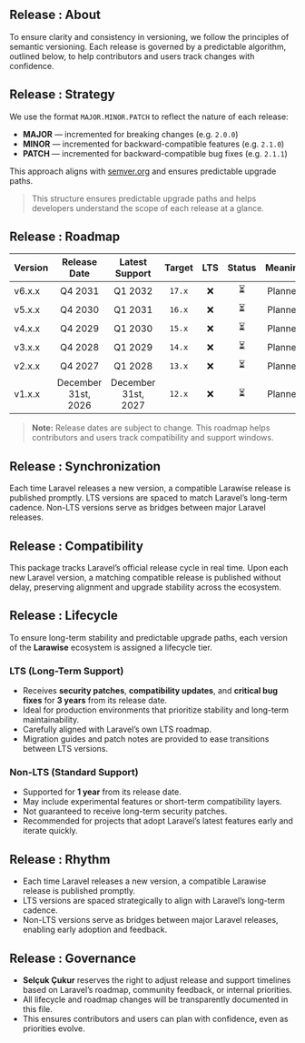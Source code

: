 ## Release : About

To ensure clarity and consistency in versioning, we follow the principles of semantic versioning.
Each release is governed by a predictable algorithm, outlined below, to help contributors and users
track changes with confidence.

## Release : Strategy

We use the format `MAJOR.MINOR.PATCH` to reflect the nature of each release:

- **MAJOR** — incremented for breaking changes (e.g. `2.0.0`)
- **MINOR** — incremented for backward-compatible features (e.g. `2.1.0`)
- **PATCH** — incremented for backward-compatible bug fixes (e.g. `2.1.1`)

This approach aligns with [semver.org](https://semver.org) and ensures predictable upgrade paths.

> This structure ensures predictable upgrade paths and helps developers understand the scope of each release at a glance.

## Release : Roadmap

| Version |    Release Date     |   Latest Support    | Target | LTS | Status | Meaning |
|---------|:-------------------:|:-------------------:|:------:|:---:|:------:|:-------:|
| v6.x.x  |       Q4 2031       |       Q1 2032       | `17.x` |  ❌  |   ⏳    | Planned |
| v5.x.x  |       Q4 2030       |       Q1 2031       | `16.x` |  ❌  |   ⏳    | Planned |
| v4.x.x  |       Q4 2029       |       Q1 2030       | `15.x` |  ❌  |   ⏳    | Planned |
| v3.x.x  |       Q4 2028       |       Q1 2029       | `14.x` |  ❌  |   ⏳    | Planned |
| v2.x.x  |       Q4 2027       |       Q1 2028       | `13.x` |  ❌  |   ⏳    | Planned |
| v1.x.x  | December 31st, 2026 | December 31st, 2027 | `12.x` |  ❌  |   ⏳    | Planned |

> **Note:**
> Release dates are subject to change. This roadmap helps contributors and users track compatibility and support windows.

## Release : Synchronization

Each time Laravel releases a new version, a compatible Larawise release is published promptly. LTS versions are spaced 
to match Laravel’s long-term cadence.  Non-LTS versions serve as bridges between major Laravel releases.

## Release : Compatibility

This package tracks Laravel’s official release cycle in real time. Upon each new Laravel version, a
matching compatible release is published without delay, preserving alignment and upgrade stability
across the ecosystem.

## Release : Lifecycle

To ensure long-term stability and predictable upgrade paths, each version of the **Larawise** ecosystem is assigned a lifecycle tier.

### LTS (Long-Term Support)

- Receives **security patches**, **compatibility updates**, and **critical bug fixes** for **3 years** from its release date.
- Ideal for production environments that prioritize stability and long-term maintainability.
- Carefully aligned with Laravel’s own LTS roadmap.
- Migration guides and patch notes are provided to ease transitions between LTS versions.

### Non-LTS (Standard Support)

- Supported for **1 year** from its release date.
- May include experimental features or short-term compatibility layers.
- Not guaranteed to receive long-term security patches.
- Recommended for projects that adopt Laravel’s latest features early and iterate quickly.

## Release : Rhythm

- Each time Laravel releases a new version, a compatible Larawise release is published promptly.
- LTS versions are spaced strategically to align with Laravel’s long-term cadence.
- Non-LTS versions serve as bridges between major Laravel releases, enabling early adoption and feedback.

## Release : Governance

- **Selçuk Çukur** reserves the right to adjust release and support timelines based on Laravel’s roadmap, community feedback, or internal priorities.
- All lifecycle and roadmap changes will be transparently documented in this file.  
- This ensures contributors and users can plan with confidence, even as priorities evolve.
